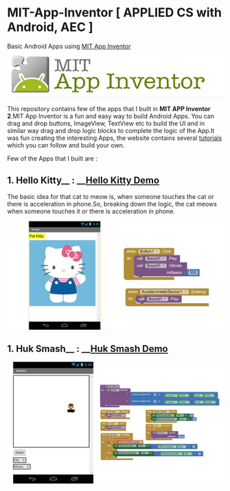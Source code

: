 # MIT-App-Inventor [ APPLIED CS with Android, AEC ]
Basic Android Apps using [MIT App Inventor](http://ai2.appinventor.mit.edu) 
<img src="https://github.com/SKKSaikia/MIT-App-Inventor/blob/master/Images/mit-app-inventor.png">

This repository contains few of the apps that I built in <b>MIT APP Inventor 2</b>.MIT App Inventor is a fun and easy way to build Android Apps. You can drag and drop buttons, ImageView, TextView etc to build the UI and in similar way drag and drop logic blocks to complete the logic of the App.It was fun creating the interesting Apps, the website contains several [tutorials](http://appinventor.mit.edu/explore/ai2/tutorials) which you can follow and build your own. 

Few of the Apps that I built are : 

<b>1. Hello Kitty</b>__ : __[Hello Kitty Demo](https://youtu.be/RV9cvNFkv_8)
--------------
The basic idea for that cat to meow is, when someone touches the cat or there is acceleration in phone.So, breaking down the logic, the cat meows when someone touches it or there is acceleration in phone.

<img src="https://github.com/SKKSaikia/MIT-App-Inventor/blob/master/Images/kitty.jpg">

<b>1. Huk Smash</b>__ : __[Huk Smash Demo](https://youtu.be/jDMG9RiF0sc)
--------------
<img src="https://github.com/SKKSaikia/MIT-App-Inventor/blob/master/Images/smash.jpg">
